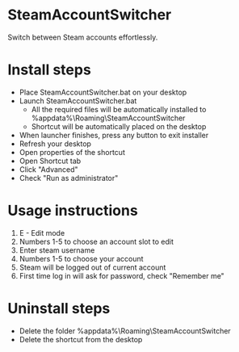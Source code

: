 # SteamAccountSwitcher
Switch between Steam accounts effortlessly.

# Install steps
* Place SteamAccountSwitcher.bat on your desktop
* Launch SteamAccountSwitcher.bat
  * All the required files will be automatically installed to %appdata%\Roaming\SteamAccountSwitcher
  * Shortcut will be automatically placed on the desktop
* When launcher finishes, press any button to exit installer
* Refresh your desktop
* Open properties of the shortcut
* Open Shortcut tab
* Click "Advanced"
* Check "Run as administrator"

# Usage instructions
1. E - Edit mode
2. Numbers 1-5 to choose an account slot to edit
3. Enter steam username
4. Numbers 1-5 to choose your account
5. Steam will be logged out of current account
6. First time log in will ask for password, check "Remember me"

# Uninstall steps
* Delete the folder %appdata%\Roaming\SteamAccountSwitcher
* Delete the shortcut from the desktop

